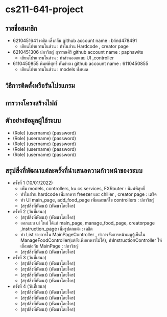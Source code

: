 # cs211-641-project

## รายชื่อสมาชิก

- 6210451641 เตชิต เส็งกลิ่น github account name : blind478491
  - เขียนโปรแกรมในส่วน : ทำในส่วน Hardcode , creator page
- 6210451306 ปภาวิชญ์ สุวรรณศิริ github account name : paphawits
  - เขียนโปรแกรมในส่วน : ทำส่วนออกแบบ UI ,controller
- 6110450855 พิมพ์พิศุทธิ์ พันธ์ทอง github account name : 6110450855
  - เขียนโปรแกรมในส่วน : models ทั้งหมด

## วิธีการติดตั้งหรือรันโปรแกรม

## การวางโครงสร้างไฟล์

## ตัวอย่างข้อมูลผู้ใช้ระบบ

- (Role) (username) (password)
- (Role) (username) (password)
- (Role) (username) (password)
- (Role) (username) (password)
- (Role) (username) (password)

## สรุปสิ่งที่พัฒนาแต่ละครั้งที่นำเสนอความก้าวหน้าของระบบ

- ครั้งที่ 1 (10/01/2022)
  - เพิ่ม models, controllers, ku.cs.services, FXRouter : พิมพ์พิศุทธิ์
  - ทำในส่วน hardcode เพิ่มอาหาร freezer และ chiller , creator page : เตชิต
  - ทำ UI main_page, add_food_page เพิ่มและแก้ไข controllers : ปภาวิชญ์
  - (สรุปสิ่งที่พัฒนา) (พัฒนาโดยใคร)
- ครั้งที่ 2 (วันที่เสนอ)
  - (สรุปสิ่งที่พัฒนา) (พัฒนาโดยใคร)
  - ออกแบบ ui ใหม่ ได้แก่ main_page, manage_food_page, creatorpage ,instruction_page เพิ่มรูปตกแต่ง : เตชิต
  - ทำ List รายการใน MainPageController , ทำการจัดการหน้าเมนูตู้เย็นใน ManageFoodController(แต่ยังเพิ่มอาหารไม่ได้), ทำInstructionController ให้เชื่อมต่อกับ MainPage : ปภาวิชญ์
  - (สรุปสิ่งที่พัฒนา) (พัฒนาโดยใคร)
- ครั้งที่ 3 (วันที่เสนอ)
  - (สรุปสิ่งที่พัฒนา) (พัฒนาโดยใคร)
  - (สรุปสิ่งที่พัฒนา) (พัฒนาโดยใคร)
  - (สรุปสิ่งที่พัฒนา) (พัฒนาโดยใคร)
  - (สรุปสิ่งที่พัฒนา) (พัฒนาโดยใคร)
- ครั้งที่ 4 (วันที่เสนอ)
  - (สรุปสิ่งที่พัฒนา) (พัฒนาโดยใคร)
  - (สรุปสิ่งที่พัฒนา) (พัฒนาโดยใคร)
  - (สรุปสิ่งที่พัฒนา) (พัฒนาโดยใคร)
  - (สรุปสิ่งที่พัฒนา) (พัฒนาโดยใคร)
